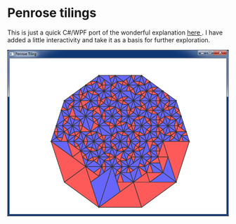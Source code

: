 # Penrose tilings

This is just a quick C#/WPF port of the wonderful explanation [here ](http://preshing.com/20110831/penrose-tiling-explained/). I have added a little interactivity and take it as a basis for further exploration. 

![](https://github.com/damast93/penrose/blob/master/Penrose/Screenshot.png)